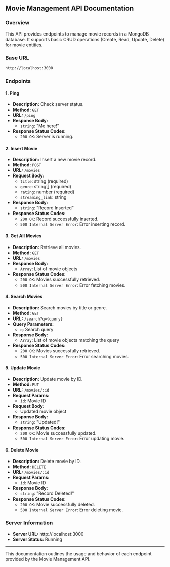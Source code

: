 ## Movie Management API Documentation

### Overview

This API provides endpoints to manage movie records in a MongoDB database. It supports basic CRUD operations (Create, Read, Update, Delete) for movie entities.

### Base URL

```
http://localhost:3000
```

### Endpoints

#### 1. Ping

- **Description:** Check server status.
- **Method:** `GET`
- **URL:** `/ping`
- **Response Body:** 
  - `string`: "Me here!"
- **Response Status Codes:**
  - `200 OK`: Server is running.

#### 2. Insert Movie

- **Description:** Insert a new movie record.
- **Method:** `POST`
- **URL:** `/movies`
- **Request Body:** 
  - `title`: string (required)
  - `genre`: string[] (required)
  - `rating`: number (required)
  - `streaming_link`: string
- **Response Body:** 
  - `string`: "Record Inserted"
- **Response Status Codes:**
  - `200 OK`: Record successfully inserted.
  - `500 Internal Server Error`: Error inserting record.

#### 3. Get All Movies

- **Description:** Retrieve all movies.
- **Method:** `GET`
- **URL:** `/movies`
- **Response Body:** 
  - `Array`: List of movie objects
- **Response Status Codes:**
  - `200 OK`: Movies successfully retrieved.
  - `500 Internal Server Error`: Error fetching movies.

#### 4. Search Movies

- **Description:** Search movies by title or genre.
- **Method:** `GET`
- **URL:** `/search?q={query}`
- **Query Parameters:**
  - `q`: Search query
- **Response Body:** 
  - `Array`: List of movie objects matching the query
- **Response Status Codes:**
  - `200 OK`: Movies successfully retrieved.
  - `500 Internal Server Error`: Error searching movies.

#### 5. Update Movie

- **Description:** Update movie by ID.
- **Method:** `PUT`
- **URL:** `/movies/:id`
- **Request Params:**
  - `id`: Movie ID
- **Request Body:** 
  - Updated movie object
- **Response Body:** 
  - `string`: "Updated!"
- **Response Status Codes:**
  - `200 OK`: Movie successfully updated.
  - `500 Internal Server Error`: Error updating movie.

#### 6. Delete Movie

- **Description:** Delete movie by ID.
- **Method:** `DELETE`
- **URL:** `/movies/:id`
- **Request Params:**
  - `id`: Movie ID
- **Response Body:** 
  - `string`: "Record Deleted!"
- **Response Status Codes:**
  - `200 OK`: Movie successfully deleted.
  - `500 Internal Server Error`: Error deleting movie.

### Server Information

- **Server URL:** http://localhost:3000
- **Server Status:** Running

---

This documentation outlines the usage and behavior of each endpoint provided by the Movie Management API.
